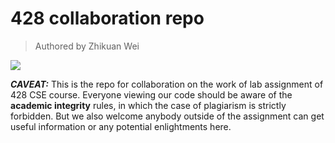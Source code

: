 # 428 collaboration repo
> Authored by Zhikuan Wei

![](https://img.shields.io/badge/Author-Zhikuan-brightgreen/?style=flat-square&logo=git)

***CAVEAT:***
This is the repo for collaboration on the work of lab assignment of 428 CSE course. Everyone viewing our code should be aware of the **academic integrity** rules, in which the case of plagiarism is strictly forbidden. But we also welcome anybody outside of the assignment can get useful information or any potential enlightments here.
